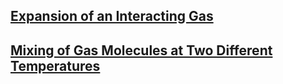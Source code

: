 ## [Expansion of an Interacting Gas](https://www.youtube.com/watch?v=W1qt7_ERgiA)

## [Mixing of Gas Molecules at Two Different Temperatures](https://www.youtube.com/watch?v=Ym3UUqKy4AI)
